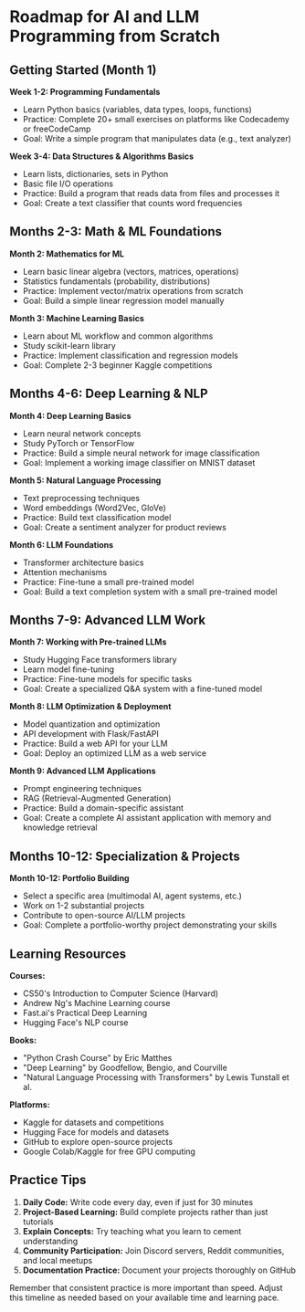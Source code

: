 # Roadmap for AI and LLM Programming from Scratch

## Getting Started (Month 1)

**Week 1-2: Programming Fundamentals**
- Learn Python basics (variables, data types, loops, functions)
- Practice: Complete 20+ small exercises on platforms like Codecademy or freeCodeCamp
- Goal: Write a simple program that manipulates data (e.g., text analyzer)

**Week 3-4: Data Structures & Algorithms Basics**
- Learn lists, dictionaries, sets in Python
- Basic file I/O operations
- Practice: Build a program that reads data from files and processes it
- Goal: Create a text classifier that counts word frequencies

## Months 2-3: Math & ML Foundations

**Month 2: Mathematics for ML**
- Learn basic linear algebra (vectors, matrices, operations)
- Statistics fundamentals (probability, distributions)
- Practice: Implement vector/matrix operations from scratch
- Goal: Build a simple linear regression model manually

**Month 3: Machine Learning Basics**
- Learn about ML workflow and common algorithms
- Study scikit-learn library
- Practice: Implement classification and regression models
- Goal: Complete 2-3 beginner Kaggle competitions

## Months 4-6: Deep Learning & NLP

**Month 4: Deep Learning Basics**
- Learn neural network concepts
- Study PyTorch or TensorFlow
- Practice: Build a simple neural network for image classification
- Goal: Implement a working image classifier on MNIST dataset

**Month 5: Natural Language Processing**
- Text preprocessing techniques
- Word embeddings (Word2Vec, GloVe)
- Practice: Build text classification model
- Goal: Create a sentiment analyzer for product reviews

**Month 6: LLM Foundations**
- Transformer architecture basics
- Attention mechanisms
- Practice: Fine-tune a small pre-trained model
- Goal: Build a text completion system with a small pre-trained model

## Months 7-9: Advanced LLM Work

**Month 7: Working with Pre-trained LLMs**
- Study Hugging Face transformers library
- Learn model fine-tuning
- Practice: Fine-tune models for specific tasks
- Goal: Create a specialized Q&A system with a fine-tuned model

**Month 8: LLM Optimization & Deployment**
- Model quantization and optimization
- API development with Flask/FastAPI
- Practice: Build a web API for your LLM
- Goal: Deploy an optimized LLM as a web service

**Month 9: Advanced LLM Applications**
- Prompt engineering techniques
- RAG (Retrieval-Augmented Generation)
- Practice: Build a domain-specific assistant
- Goal: Create a complete AI assistant application with memory and knowledge retrieval

## Months 10-12: Specialization & Projects

**Month 10-12: Portfolio Building**
- Select a specific area (multimodal AI, agent systems, etc.)
- Work on 1-2 substantial projects
- Contribute to open-source AI/LLM projects
- Goal: Complete a portfolio-worthy project demonstrating your skills

## Learning Resources

**Courses:**
- CS50's Introduction to Computer Science (Harvard)
- Andrew Ng's Machine Learning course
- Fast.ai's Practical Deep Learning
- Hugging Face's NLP course

**Books:**
- "Python Crash Course" by Eric Matthes
- "Deep Learning" by Goodfellow, Bengio, and Courville
- "Natural Language Processing with Transformers" by Lewis Tunstall et al.

**Platforms:**
- Kaggle for datasets and competitions
- Hugging Face for models and datasets
- GitHub to explore open-source projects
- Google Colab/Kaggle for free GPU computing

## Practice Tips

1. **Daily Code:** Write code every day, even if just for 30 minutes
2. **Project-Based Learning:** Build complete projects rather than just tutorials
3. **Explain Concepts:** Try teaching what you learn to cement understanding
4. **Community Participation:** Join Discord servers, Reddit communities, and local meetups
5. **Documentation Practice:** Document your projects thoroughly on GitHub

Remember that consistent practice is more important than speed. Adjust this timeline as needed based on your available time and learning pace.
